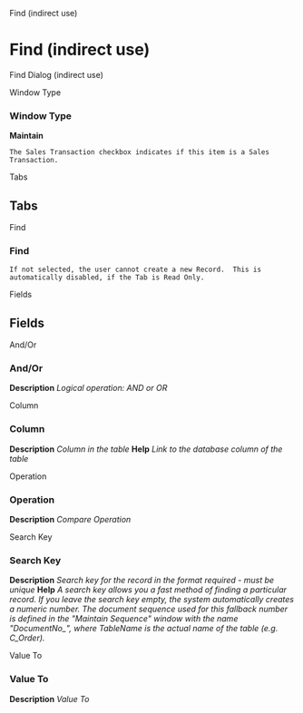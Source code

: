 
Find (indirect use)
# Find (indirect use)


Find Dialog (indirect use)

Window Type
### Window Type

**Maintain**

```
The Sales Transaction checkbox indicates if this item is a Sales Transaction.
```

Tabs
## Tabs


Find
### Find


```
If not selected, the user cannot create a new Record.  This is automatically disabled, if the Tab is Read Only.
```
Fields
## Fields


And/Or
### And/Or

**Description**
 *Logical operation: AND or OR*

Column
### Column

**Description**
 *Column in the table*
**Help**
 *Link to the database column of the table*

Operation
### Operation

**Description**
 *Compare Operation*

Search Key
### Search Key

**Description**
 *Search key for the record in the format required - must be unique*
**Help**
 *A search key allows you a fast method of finding a particular record.
If you leave the search key empty, the system automatically creates a numeric number.  The document sequence used for this fallback number is defined in the "Maintain Sequence" window with the name "DocumentNo_<TableName>", where TableName is the actual name of the table (e.g. C_Order).*

Value To
### Value To

**Description**
 *Value To*
